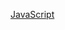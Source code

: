 
[JavaScript](https://github.com/Aquariids/Js-Ts-React-etc../blob/main/JavaScript/JavaScript.md#js)<br>

